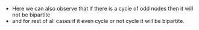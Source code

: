 * Here we can also observe that if there is a cycle of odd nodes then it will not be bipartite
* and for rest of all cases if it even cycle or not cycle it will be bipartite.
​